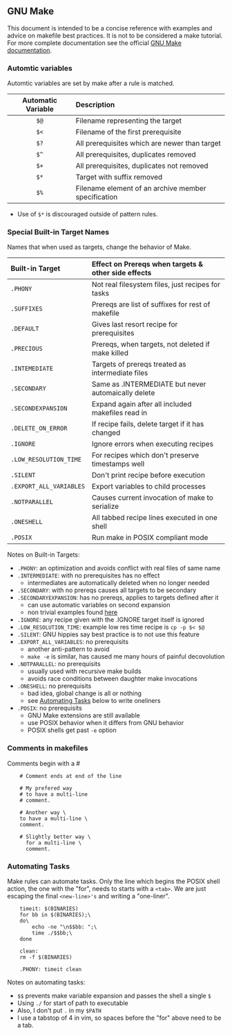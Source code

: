 ## GNU Make
This document is intended to be a concise reference with examples
and advice on makefile best practices.  It is not to be considered
a make tutorial.  For more complete documentation see the official
[GNU Make documentation](https://www.gnu.org/software/make/).

### Automtic variables
Automtic variables are set by make after a rule is matched.

| Automatic Variable | Description                                         |
|:------------------:|:--------------------------------------------------- |
|        `$@`        | Filename representing the target                    |
|        `$<`        | Filename of the first prerequisite                  |
|        `$?`        | All prerequisites which are newer than target       |
|        `$^`        | All prerequisites, duplicates removed               |
|        `$+`        | All prerequisites, duplicates not removed           |
|        `$*`        | Target with suffix removed                          | 
|        `$%`        | Filename element of an archive member specification |

* Use of `$*` is discouraged outside of pattern rules.

### Special Built-in Target Names
Names that when used as targets, change the behavior of Make.

| Built-in Target       | Effect on Prereqs when targets & other side effects |
|:--------------------- |:--------------------------------------------------- |
|`.PHONY`               | Not real filesystem files, just recipes for tasks   |
|`.SUFFIXES`            | Prereqs are list of suffixes for rest of makefile   |
|`.DEFAULT`             | Gives last resort recipe for prerequisites          |
|`.PRECIOUS`            | Prereqs, when targets, not deleted if make killed   |
|`.INTEMEDIATE`         | Targets of prereqs treated as intermediate files    |
|`.SECONDARY`           | Same as .INTERMEDIATE but never automaically delete |
|`.SECONDEXPANSION`     | Expand again after all included makefiles read in   |
|`.DELETE_ON_ERROR`     | If recipe fails, delete target if it has changed    |
|`.IGNORE`              | Ignore errors when executing recipes                |
|`.LOW_RESOLUTION_TIME` | For recipes which don't preserve timestamps well    |
|`.SILENT`              | Don't print recipe before execution                 |
|`.EXPORT_ALL_VARIABLES`| Export variables to child processes                 |
|`.NOTPARALLEL`         | Causes current invocation of make to serialize      |
|`.ONESHELL`            | All tabbed recipe lines executed in one shell       |
|`.POSIX`               | Run make in POSIX compliant mode                    |

Notes on Built-in Targets:
* `.PHONY`: an optimization and avoids conflict with real files of same name
* `.INTERMEDIATE`: with no prerequisites has no effect
  * intermediates are automatically deleted when no longer needed
* `.SECONDARY`: with no prereqs causes all targets to be secondary
* `.SECONDARYEXPANSION`: has no prereqs, applies to targets defined after it
  * can use automatic variables on second expansion
  * non trivial examples found [here][1]
* `.IGNORE`: any recipe given with the .IGNORE target itself is ignored
* `.LOW_RESOLUTION_TIME`: example low res time recipe is `cp -p $< $@`
* `.SILENT`: GNU hippies say best practice is to not use this feature
* `.EXPORT_ALL_VARIABLES`: no prerequisits
  * another anti-pattern to avoid
  * `make -e` is similar, has caused me many hours of painful decovolution
* `.NOTPARALLEL`: no prerequisits
  * usually used with recursive make builds
  * avoids race conditions between daughter make invocations
* `.ONESHELL`: no prerequisits
  * bad idea, global change is all or nothing
  * see [Automating Tasks](#automating-tasks) below to write oneliners
* `.POSIX`: no prerequisits
  * GNU Make extensions are still available
  * use POSIX behavior when it differs from GNU behavior
  * POSIX shells get past `-e` option 

[1]: https://www.gnu.org/software/make/manual/html_node/Secondary-Expansion.html

### Comments in makefiles
Comments begin with a #
```
    # Comment ends at end of the line

    # My prefered way
    # to have a multi-line 
    # comment.

    # Another way \
    to have a multi-line \
    comment.

    # Slightly better way \
      for a multi-line \
      comment.
```
### Automating Tasks
Make rules can automate tasks.  Only the line which begins the
POSIX shell action, the one with the "for", needs to starts with
a `<tab>`.  We are just escaping the final `<new-line>'s` and writing
a "one-liner".
```
    timeit: $(BINARIES)
    for bb in $(BINARIES);\
    do\
        echo -ne "\n$$bb: ";\
        time ./$$bb;\
    done

    clean:
	rm -f $(BINARIES) 

    .PHONY: timeit clean
```
Notes on automating tasks: 
* `$$` prevents make variable expansion and passes the shell a single `$`
* Using `./` for start of path to executable
* Also, I don't put `.` in my `$PATH` 
* I use a tabstop of 4 in vim, so spaces before
  the "for" above need to be a tab.
